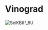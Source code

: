 # Vinograd
![SeiKBtIf_6U](https://user-images.githubusercontent.com/120749144/224935876-cee08de1-bd51-47a0-9f00-72b280e4cc55.jpg)
